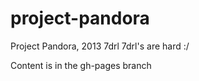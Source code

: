 project-pandora
===============

Project Pandora, 2013 7drl
7drl's are hard :/

Content is in the gh-pages branch